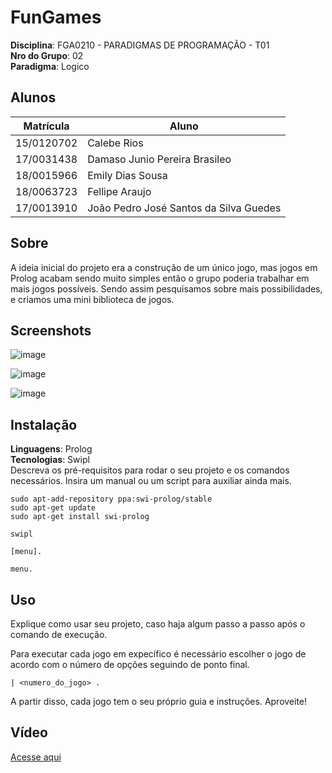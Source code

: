 # FunGames

**Disciplina**: FGA0210 - PARADIGMAS DE PROGRAMAÇÃO - T01 <br>
**Nro do Grupo**: 02<br>
**Paradigma**: Logico<br>

## Alunos
|Matrícula | Aluno |
| -- | -- |
| 15/0120702 | Calebe Rios |
| 17/0031438 | Damaso Junio Pereira Brasileo |
| 18/0015966  |  Emily Dias Sousa |
| 18/0063723 | Fellipe Araujo |
| 17/0013910  |  João Pedro José Santos da Silva Guedes |

## Sobre
A ideia inicial do projeto era a construção de um único jogo, mas jogos em Prolog acabam sendo muito simples então o grupo poderia trabalhar em mais jogos possíveis. Sendo assim pesquisamos sobre mais possibilidades, e criamos uma mini biblioteca de jogos.

## Screenshots

![image](https://user-images.githubusercontent.com/17153869/133178880-b0d23882-dce8-45c6-8079-ad91a5f9fdba.png)

![image](https://user-images.githubusercontent.com/17153869/133178884-6af67494-4dee-4fed-983b-400ab63e4045.png)

![image](https://user-images.githubusercontent.com/17153869/133178890-9cb84384-56a4-4ef8-bf97-35de5d0bba33.png)

## Instalação 
**Linguagens**: Prolog<br>
**Tecnologias**: Swipl<br>
Descreva os pré-requisitos para rodar o seu projeto e os comandos necessários.
Insira um manual ou um script para auxiliar ainda mais.

```
sudo apt-add-repository ppa:swi-prolog/stable
sudo apt-get update
sudo apt-get install swi-prolog

swipl

[menu].

menu.
```

## Uso 
Explique como usar seu projeto, caso haja algum passo a passo após o comando de execução.

Para executar cada jogo em expecífico é necessário escolher o jogo de acordo com o número de opções seguindo de ponto final.

```
| <numero_do_jogo> .
```

A partir disso, cada jogo tem o seu próprio guia e instruções. Aproveite! 

## Vídeo

[Acesse aqui](https://youtu.be/zZXNpC4AiPs)
